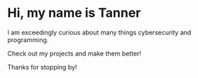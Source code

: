 # Hi, my name is Tanner

I am exceedingly curious about many things cybersecurity and programming.

Check out my projects and make them better!

Thanks for stopping by!
